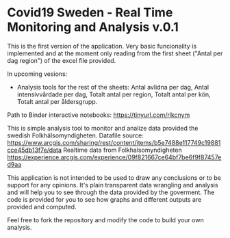 # Covid19 Sweden - Real Time Monitoring and Analysis v.0.1
This is the first version of the application. Very basic funcionality is implemented and at the moment only reading from the first sheet ("Antal per dag region") of the excel file provided.

In upcoming vesions:
 - Analysis tools for the rest of the sheets: Antal avlidna per dag, Antal intensivvårdade per dag, Totalt antal per region,     Totalt antal per kön, Totalt antal per åldersgrupp.

Path to Binder interactive notebooks:
https://tinyurl.com/rlkcnym
 
 This is simple analysis tool to monitor and analize data provided the swedish Folkhälsomyndigheten.
 Datafile source: https://www.arcgis.com/sharing/rest/content/items/b5e7488e117749c19881cce45db13f7e/data
 Realtime data from Folkhalsomyndigheten https://experience.arcgis.com/experience/09f821667ce64bf7be6f9f87457ed9aa
 
This application is not intended to be used to draw any conclusions or to be support for any opinions. It's plain transparent data wrangling and analysis and will help you to see through the data provided by the goverment. The code is provided for you to see how graphs and different outputs are provided and computed.

Feel free to fork the repository and modify the code to build your own analysis.
